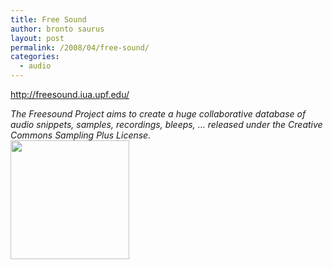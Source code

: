 ```yaml
---
title: Free Sound
author: bronto saurus
layout: post
permalink: /2008/04/free-sound/
categories:
  - audio
---
```

<a href="http://freesound.iua.upf.edu/" target="_blank" >http://freesound.iua.upf.edu/</a>

*The Freesound Project aims to create a huge collaborative database of audio snippets, samples, recordings, bleeps, &#8230; released under the Creative Commons Sampling Plus License.*  
<img src="http://freesound.iua.upf.edu/img/spreadshop/image_011.jpg" width="190" height="190" border="0" alt="" />